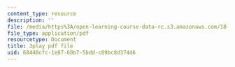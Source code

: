 ```yaml
---
content_type: resource
description: ''
file: /media/https%3A/open-learning-course-data-rc.s3.amazonaws.com/18-06-linear-algebra-spring-2010/68440cfc1e8760b75bddc09bc8d374d6_M0Sa8fLOajA.pdf
file_type: application/pdf
resourcetype: Document
title: 3play pdf file
uid: 68440cfc-1e87-60b7-5bdd-c09bc8d374d6
---
```

